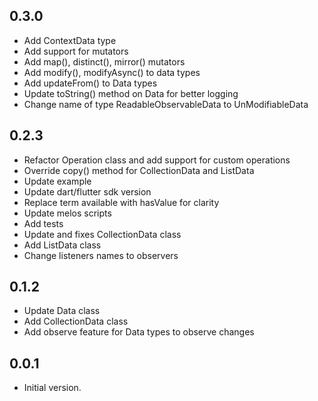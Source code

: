 ## 0.3.0

- Add ContextData type
- Add support for mutators
- Add map(), distinct(), mirror() mutators
- Add modify(), modifyAsync() to data types
- Add updateFrom() to Data types
- Update toString() method on Data for better logging
- Change name of type ReadableObservableData to UnModifiableData
## 0.2.3

- Refactor Operation class and add support for custom operations
- Override copy() method for CollectionData and ListData 
- Update example
- Update dart/flutter sdk version
- Replace term available with hasValue for clarity
- Update melos scripts
- Add tests
- Update and fixes CollectionData class
- Add ListData class
- Change listeners names to observers
## 0.1.2

- Update Data class
- Add CollectionData class
- Add observe feature for Data types to observe changes

## 0.0.1

- Initial version.
